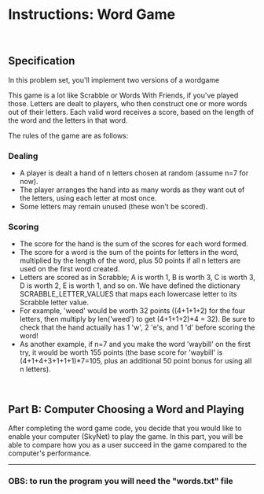 # Instructions: Word Game

</br>

## Specification
In this problem set, you'll implement two versions of a wordgame

This game is a lot like Scrabble or Words With Friends, if you've played those. Letters are dealt to players, who then construct one or more words out of their letters. Each valid word receives a score, based on the length of the word and the letters in that word.

The rules of the game are as follows:

### Dealing
   - A player is dealt a hand of n letters chosen at random (assume n=7 for now). 
   - The player arranges the hand into as many words as they want out of the letters, using each letter at most once.
   - Some letters may remain unused (these won't be scored).

### Scoring
   - The score for the hand is the sum of the scores for each word formed.
   - The score for a word is the sum of the points for letters in the word, multiplied by the length of the word, plus 50 points if all n letters are used on the first word created.
   - Letters are scored as in Scrabble; A is worth 1, B is worth 3, C is worth 3, D is worth 2, E is worth 1, and so on. We have defined the dictionary SCRABBLE_LETTER_VALUES that maps each lowercase letter to its Scrabble letter value.
   - For example, 'weed' would be worth 32 points ((4+1+1+2) for the four letters, then multiply by len('weed') to get (4+1+1+2)*4 = 32). Be sure to check that the hand actually has 1 'w', 2 'e's, and 1 'd' before scoring the word!
   - As another example, if n=7 and you make the word 'waybill' on the first try, it would be worth 155 points (the base score for 'waybill' is (4+1+4+3+1+1+1)*7=105, plus an additional 50 point bonus for using all n letters).

</br>

## Part B: Computer Choosing a Word and Playing
After completing the word game code, you decide that you would like to enable your computer (SkyNet) to play the game. In this part, you will be able to compare how you as a user succeed in the game compared to the computer's performance.

---

### OBS: to run the program you will need the "words.txt" file
